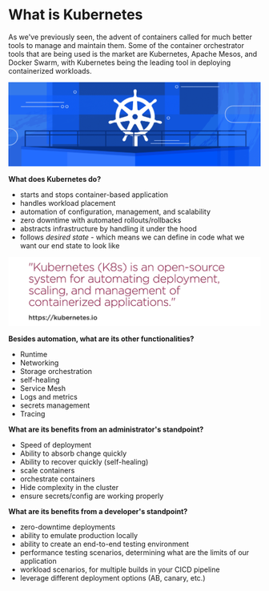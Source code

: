 # What is Kubernetes

As we've previously seen, the advent of containers called for much better tools to manage and maintain them. Some of the container orchestrator tools that are being used is the market are Kubernetes, Apache Mesos, and Docker Swarm, with Kubernetes being the leading tool in deploying containerized workloads.

<p align=center>
<img src="../../Images/udacity-suse-1-kubernetes.png">
</p>

**What does Kubernetes do?**

- starts and stops container-based application
- handles workload placement
- automation of configuration, management, and scalability
- zero downtime with automated rollouts/rollbacks
- abstracts infrastructure by handling it under the hood
- follows *desired state* - which means we can define in code what we want our end state to look like

<p align=center>
<img src="../../Images/pluralsightwhatiskubernetesfordevs.png">
</p>

**Besides automation, what are its other functionalities?**

* Runtime
* Networking
* Storage orchestration
* self-healing
* Service Mesh
* Logs and metrics
* secrets management
* Tracing

**What are its benefits from an administrator's standpoint?**

- Speed of deployment
- Ability to absorb change quickly
- Ability to recover quickly (self-healing)
- scale containers
- orchestrate containers
- Hide complexity in the cluster    
- ensure secrets/config are working properly

**What are its benefits from a developer's standpoint?**

- zero-downtime deployments
- ability to emulate production locally 
- ability to create an end-to-end testing environment
- performance testing scenarios, determining what are the limits of our application
- workload scenarios, for multiple builds in your CICD pipeline
- leverage different deployment options (AB, canary, etc.)

